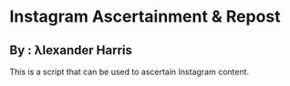 # Instagram Ascertainment & Repost
## By : λlexander Harris

This is a script that can be used to ascertain Instagram content.
